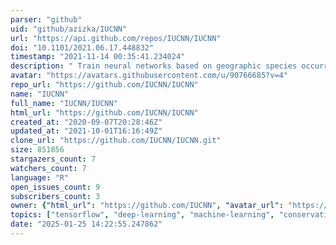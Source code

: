 ```yaml
---
parser: "github"
uid: "github/azizka/IUCNN"
url: "https://api.github.com/repos/IUCNN/IUCNN"
doi: "10.1101/2021.06.17.448832"
timestamp: "2021-11-14 00:35:41.234024"
description: " Train neural networks based on geographic species occurrences, environmental data and existing IUCN Red List assessments to predict the conservation status of Not Evaluated or Data Deficient species, for any taxon or geographic region of interest. https://iucnn.github.io/IUCNN/"
avatar: "https://avatars.githubusercontent.com/u/90766685?v=4"
repo_url: "https://github.com/IUCNN/IUCNN"
name: "IUCNN"
full_name: "IUCNN/IUCNN"
html_url: "https://github.com/IUCNN/IUCNN"
created_at: "2020-09-07T20:28:46Z"
updated_at: "2021-10-01T16:16:49Z"
clone_url: "https://github.com/IUCNN/IUCNN.git"
size: 851856
stargazers_count: 7
watchers_count: 7
language: "R"
open_issues_count: 9
subscribers_count: 3
owner: {"html_url": "https://github.com/IUCNN", "avatar_url": "https://avatars.githubusercontent.com/u/90766685?v=4", "login": "IUCNN", "type": "Organization"}
topics: ["tensorflow", "deep-learning", "machine-learning", "conservation-prioritization", "conservation"]
date: "2025-01-25 14:22:55.247862"
---
```

